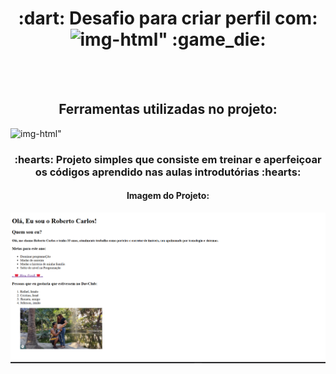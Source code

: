 <h1 align="center"> :dart: Desafio para criar perfil com:  <img src="https://img.shields.io/badge/HTML-239120?style=for-the-badge&logo=html5&logoColor=white" alt=img-html"> :game_die: </h1>
<br>
<br>
<h2 align="center">Ferramentas utilizadas no projeto:</h2>
 <img src="https://img.shields.io/badge/HTML-239120?style=for-the-badge&logo=html5&logoColor=white" alt=img-html">
 <h3 align="center"> :hearts: Projeto simples que consiste em treinar e aperfeiçoar os códigos aprendido nas aulas introdutórias :hearts: </h3>
 <h4 align="center"> Imagem do Projeto:</h4>
 <img src="https://github.com/Roberto-Carlosgit/Desafio-Perfil/blob/main/img/Captura%20de%20tela%202025-04-09%20221113.png?raw=true" width:400px;>
